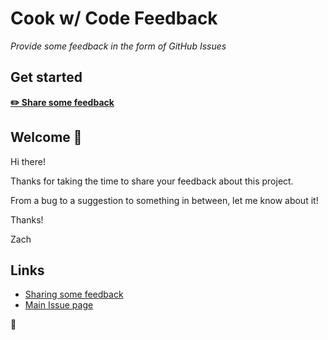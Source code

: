 # Cook w/ Code Feedback

_Provide some feedback in the form of GitHub Issues_

## Get started

**[✏️ Share some feedback](https://github.com/cookwcode/feedback/issues/new/choose)**

## Welcome 👋

Hi there!

Thanks for taking the time to share your feedback about this project.

From a bug to a suggestion to something in between, let me know about it!

Thanks!

Zach

## Links

- [Sharing some feedback](https://github.com/cookwcode/feedback/issues/new/choose)
- [Main Issue page](https://github.com/cookwcode/feedback/issues)

💛
